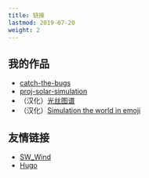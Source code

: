 ```yaml
---
title: 链接
lastmod: 2019-07-20
weight: 2
---
```


## 我的作品

- [catch-the-bugs](https://parorezo.github.io/catch-the-bugs/)
- [proj-solar-simulation](https://parorezo.github.io/proj-solar-simulation/)
- （汉化）[光丝图谱](https://parorezo.github.io/silk/)
- （汉化）[Simulation the world in emoji](https://parorezo.github.io/simulating/model/)

## 友情链接

- [SW_Wind](https://swwind.me/)
- [Hugo](https://gohugo.io/)

